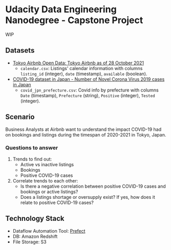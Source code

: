 # Udacity Data Engineering Nanodegree - Capstone Project

WIP

## Datasets
- [Tokyo Airbnb Open Data: Tokyo Airbnb as of 28 October 2021](https://www.kaggle.com/tsarromanov/tokyo-airbnb-open-data)
   - `calendar.csv`: Listings' calendar information with columns `listing_id` (integer), `date` (timestamp), `available` (boolean).
- [COVID-19 dataset in Japan - Number of Novel Corona Virus 2019 cases in Japan](https://www.kaggle.com/lisphilar/covid19-dataset-in-japan)
   - `covid_jpn_prefecture.csv`: Covid info by prefecture with columns `Date` (timestamp), `Prefecture` (string), `Positive` (integer), `Tested` (integer).

## Scenario
Business Analysts at Airbnb want to understand the impact COVID-19 had on bookings and listings 
during the timespan of 2020-2021 in Tokyo, Japan. 

### Questions to answer
1. Trends to find out:
   - Active vs inactive listings
   - Bookings
   - Positive COVID-19 cases
2. Correlate trends to each other:
   - Is there a negative correlation between positive COVID-19 cases and bookings or active listings?
   - Does a listings shortage or oversupply exist? If yes, how does it relate to positive COVID-19 cases?
  
## Technology Stack
- Dataflow Automation Tool: [Prefect](https://www.prefect.io/)
- DB: Amazon Redshift
- File Storage: S3


